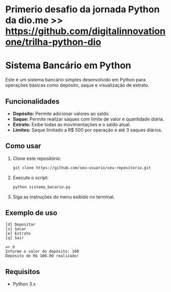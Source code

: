 # Primerio desafio da jornada Python da dio.me >> https://github.com/digitalinnovationone/trilha-python-dio

# Sistema Bancário em Python

Este é um sistema bancário simples desenvolvido em Python para operações básicas como depósito, saque e visualização de extrato.

## Funcionalidades

- **Depósito:** Permite adicionar valores ao saldo.
- **Saque:** Permite realizar saques com limite de valor e quantidade diária.
- **Extrato:** Exibe todas as movimentações e o saldo atual.
- **Limites:** Saque limitado a R$ 500 por operação e até 3 saques diários.

## Como usar

1. Clone este repositório:
   ```sh
   git clone https://github.com/seu-usuario/seu-repositorio.git
   ```
2. Execute o script:
   ```sh
   python sistema_bacario.py
   ```

3. Siga as instruções do menu exibido no terminal.

## Exemplo de uso

```
[d] Depositar
[s] Sacar
[e] Extrato
[q] Sair

=> d
Informe o valor do depósito: 100
Depósito de R$ 100.00 realizado!
```

## Requisitos

- Python 3.x

